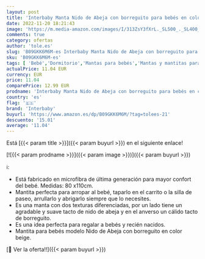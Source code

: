 ```yaml
---
layout: post
title: 'Interbaby Manta Nido de Abeja con borreguito para bebés en color beige'
date: 2022-11-20 18:21:43
image: 'https://m.media-amazon.com/images/I/313ZsY3fXrL._SL500_._SL400_.jpg'
comments: true
category: ofertas
author: 'tole.es'
slug: 'B09GKK6M6M-es Interbaby Manta Nido de Abeja con borreguito para bebés en...'
sku: 'B09GKK6M6M-es'
tags: [ 'Bebé','Dormitorio','Mantas para bebés','Mantas y mantitas para bebés','Mantitas de arrullo para capazos','Ropa de cama','bebés','interbaby','🇪🇸', ]
actualPrice: 11.04 EUR
currency: EUR
price: 11.04
comparePrice: 12.99 EUR
prodname: 'Interbaby Manta Nido de Abeja con borreguito para bebés en color beige'
country: 'es'
flag: '🇪🇸'
brand: 'Interbaby'
buyurl: 'https://www.amazon.es/dp/B09GKK6M6M/?tag=tolees-21'
descuento: '15.01'
average: '11.04'
---
```


Está [{{< param title >}}]({{< param buyurl >}}) en el siguiente enlace!

[![{{< param prodname >}}]({{< param image >}})]({{< param buyurl >}})

ℹ️:

- Está fabricado en microfibra de última generación para mayor confort del bebé. Medidas: 80 x110cm.
- Mantita perfecta para arropar al bebé, taparlo en el carrito o la silla de paseo, arrullarlo y abrigarlo siempre que lo necesites.
- Es una manta con dos texturas diferenciadas, por un lado tiene un agradable y suave tacto de nido de abeja y en el anverso un cálido tacto de borreguito.
- Es una idea perfecta para regalar a bebés y recién nacidos.
- Mantita para bebés modelo Nido de Abeja con borreguito en color beige.

[🛒 Ver la oferta!!]({{< param buyurl >}})
